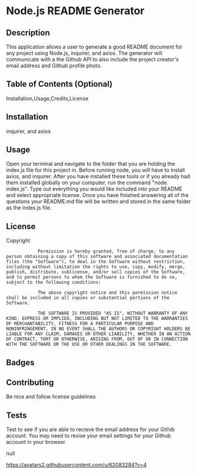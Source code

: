 
# Node.js README Generator

## Description 
            
This application allows a user to generate a good README document for any project using Node.js, inquirer, and axios. The generator will communicate with a the Github API to also include the project creator's email address and Github profile photo.    
            
            
## Table of Contents (Optional)
Installation,Usage,Credits,License
            
            
## Installation
            
inquirer, and axios
            
            
## Usage 
            
Open your terminal and navigate to the folder that you are holding the index.js file for this project in. Before running node, you will have to install axios, and inquirer. After you have installed these tools or if you already had them installed globally on your computer, run the command "node. index.js". Type out everything you would like included into your README and select appropriate license. Once you have finished answering all of the questions your README.md file will be written and stored in the same folder as the index.js file. 
            
            
## License
            
Copyright <YEAR> <COPYRIGHT HOLDER>

                Permission is hereby granted, free of charge, to any person obtaining a copy of this software and associated documentation files (the "Software"), to deal in the Software without restriction, including without limitation the rights to use, copy, modify, merge, publish, distribute, sublicense, and/or sell copies of the Software, and to permit persons to whom the Software is furnished to do so, subject to the following conditions:
                
                The above copyright notice and this permission notice shall be included in all copies or substantial portions of the Software.
                
                THE SOFTWARE IS PROVIDED "AS IS", WITHOUT WARRANTY OF ANY KIND, EXPRESS OR IMPLIED, INCLUDING BUT NOT LIMITED TO THE WARRANTIES OF MERCHANTABILITY, FITNESS FOR A PARTICULAR PURPOSE AND NONINFRINGEMENT. IN NO EVENT SHALL THE AUTHORS OR COPYRIGHT HOLDERS BE LIABLE FOR ANY CLAIM, DAMAGES OR OTHER LIABILITY, WHETHER IN AN ACTION OF CONTRACT, TORT OR OTHERWISE, ARISING FROM, OUT OF OR IN CONNECTION WITH THE SOFTWARE OR THE USE OR OTHER DEALINGS IN THE SOFTWARE.
                
                

## Badges
            
            
## Contributing
            
Be nice and follow license guidelines
            
## Tests
            
Test to see if you are able to recieve the email address for your Githib account. You may need to revise your email settings for your Github account in your browser. 
            
null

https://avatars2.githubusercontent.com/u/62083284?v=4
